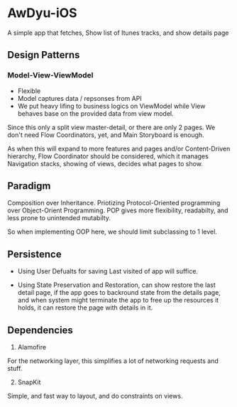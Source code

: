 # AwDyu-iOS
A simple app that fetches, Show list of Itunes tracks, and show details page


## Design Patterns

### Model-View-ViewModel
- Flexible 
- Model captures data / repsonses from API
- We put heavy lifing to business logics on ViewModel while View behaves base on the provided data from view model.


Since this only a split view master-detail, or there are only 2 pages. We don't need Flow Coordinators, yet, and Main Storyboard is enough. 

As when this will expand to more features and pages and/or Content-Driven hierarchy, Flow Coordinator should be considered, which it manages Navigation stacks, showing of views, decides what pages to show.


## Paradigm

Composition over Inheritance.
Priotizing Protocol-Oriented programming over Object-Orient Programming.
POP gives more flexibility, readabilty, and less prone to unintended mutabilty.

So when implementing OOP here, we should limit subclassing to 1 level.


## Persistence

- Using User Defualts for saving Last visited of app will suffice.

- Using State Preservation and Restoration, can show restore the last detail page, if the app goes to backround state from the details page, and when system might terminate the app to free up the resources it holds, it can restore the page with details in it.


## Dependencies

1. Alamofire

For the networking layer, this simplifies a lot of networking requests and stuff.

2. SnapKit

Simple, and fast way to layout, and do constraints on views.
